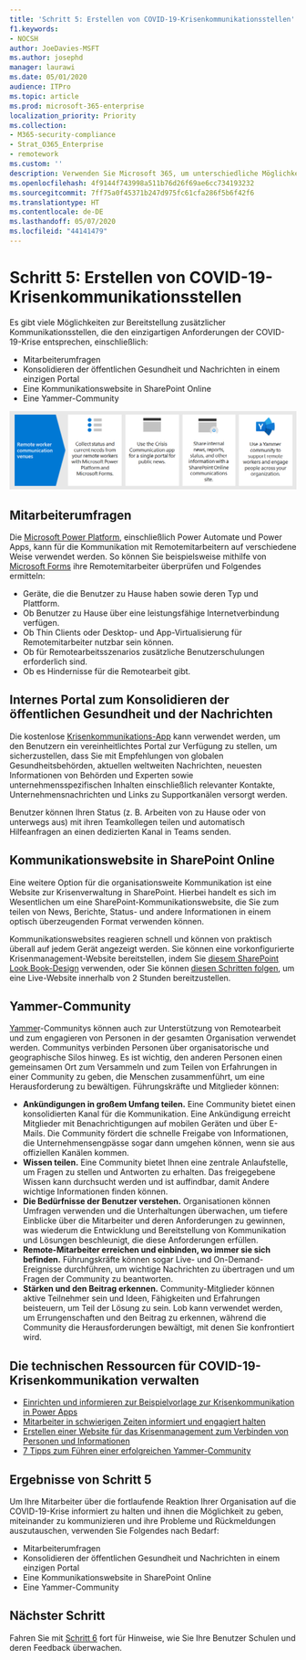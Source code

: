```yaml
---
title: 'Schritt 5: Erstellen von COVID-19-Krisenkommunikationsstellen'
f1.keywords:
- NOCSH
author: JoeDavies-MSFT
ms.author: josephd
manager: laurawi
ms.date: 05/01/2020
audience: ITPro
ms.topic: article
ms.prod: microsoft-365-enterprise
localization_priority: Priority
ms.collection:
- M365-security-compliance
- Strat_O365_Enterprise
- remotework
ms.custom: ''
description: Verwenden Sie Microsoft 365, um unterschiedliche Möglichkeiten für die Kommunikation über interne und öffentliche Nachrichten rund um COVID-19 zu erstellen.
ms.openlocfilehash: 4f9144f743998a511b76d26f69ae6cc734193232
ms.sourcegitcommit: 7ff75a0f45371b247d975fc61cfa286f5b6f42f6
ms.translationtype: HT
ms.contentlocale: de-DE
ms.lasthandoff: 05/07/2020
ms.locfileid: "44141479"
---
```

# <a name="step-5-create-covid-19-crisis-communication-venues"></a>Schritt 5: Erstellen von COVID-19-Krisenkommunikationsstellen

Es gibt viele Möglichkeiten zur Bereitstellung zusätzlicher Kommunikationsstellen, die den einzigartigen Anforderungen der COVID-19-Krise entsprechen, einschließlich:

- Mitarbeiterumfragen
- Konsolidieren der öffentlichen Gesundheit und Nachrichten in einem einzigen Portal
- Eine Kommunikationswebsite in SharePoint Online
- Eine Yammer-Community

![COVID-19-Krisenkommunikationsstellen](../media/empower-people-to-work-remotely/comm-venues-grid.png)

## <a name="employee-surveys"></a>Mitarbeiterumfragen

Die [Microsoft Power Platform](https://powerplatform.microsoft.com/), einschließlich Power Automate und Power Apps, kann für die Kommunikation mit Remotemitarbeitern auf verschiedene Weise verwendet werden. So können Sie beispielsweise mithilfe von [Microsoft Forms](https://forms.microsoft.com/) ihre Remotemitarbeiter überprüfen und Folgendes ermitteln:

- Geräte, die die Benutzer zu Hause haben sowie deren Typ und Plattform.
- Ob Benutzer zu Hause über eine leistungsfähige Internetverbindung verfügen.
- Ob Thin Clients oder Desktop- und App-Virtualisierung für Remotemitarbeiter nutzbar sein können.
- Ob für Remotearbeitsszenarios zusätzliche Benutzerschulungen erforderlich sind.
- Ob es Hindernisse für die Remotearbeit gibt.

## <a name="internal-portal-for-consolidated-public-health-and-news"></a>Internes Portal zum Konsolidieren der öffentlichen Gesundheit und der Nachrichten

Die ﻿kostenlose [Krisenkommunikations-App](https://techcommunity.microsoft.com/t5/microsoft-teams-blog/coordinate-crisis-communications-using-microsoft-teams-power/ba-p/1216715) kann verwendet werden, um den Benutzern ein vereinheitlichtes Portal zur Verfügung zu stellen, um sicherzustellen, dass Sie mit Empfehlungen von globalen Gesundheitsbehörden, aktuellen weltweiten Nachrichten, neuesten Informationen von Behörden und Experten sowie unternehmensspezifischen Inhalten einschließlich relevanter Kontakte, Unternehmensnachrichten und Links zu Supportkanälen versorgt werden. 

Benutzer können Ihren Status (z. B. Arbeiten von zu Hause oder von unterwegs aus) mit ihren Teamkollegen teilen und automatisch Hilfeanfragen an einen dedizierten Kanal in Teams senden.

## <a name="sharepoint-online-communications-site"></a>Kommunikationswebsite in SharePoint Online

Eine weitere Option für die organisationsweite Kommunikation ist eine Website zur Krisenverwaltung in SharePoint. Hierbei handelt es sich im Wesentlichen um eine SharePoint-Kommunikationswebsite, die Sie zum teilen von News, Berichte, Status- und andere Informationen in einem optisch überzeugenden Format verwenden können. 

Kommunikationswebsites reagieren schnell und können von praktisch überall auf jedem Gerät angezeigt werden. Sie können eine vorkonfigurierte Krisenmanagement-Website bereitstellen, indem Sie [diesem SharePoint Look Book-Design](https://lookbook.microsoft.com/details/8f8337d2-b1f6-4a84-91a4-9081f841f0f6) verwenden, oder Sie können [diesen Schritten folgen](https://techcommunity.microsoft.com/t5/microsoft-sharepoint-blog/build-a-crisis-management-site-to-connect-people-and-information/ba-p/1216791), um eine Live-Website innerhalb von 2 Stunden bereitzustellen.

## <a name="yammer-community"></a>Yammer-Community

[Yammer](https://docs.microsoft.com/yammer/yammer-landing-page)-Communitys können auch zur Unterstützung von Remotearbeit und zum engagieren von Personen in der gesamten Organisation verwendet werden. Communitys verbinden Personen über organisatorische und geographische Silos hinweg. Es ist wichtig, den anderen Personen einen gemeinsamen Ort zum Versammeln und zum Teilen von Erfahrungen in einer Community zu geben, die Menschen zusammenführt, um eine Herausforderung zu bewältigen. Führungskräfte und Mitglieder können:

- **Ankündigungen in großem Umfang teilen.** Eine Community bietet einen konsolidierten Kanal für die Kommunikation. Eine Ankündigung erreicht Mitglieder mit Benachrichtigungen auf mobilen Geräten und über E-Mails. Die Community fördert die schnelle Freigabe von Informationen, die Unternehmensengpässe sogar dann umgehen können, wenn sie aus offiziellen Kanälen kommen.
- **Wissen teilen.** Eine Community bietet Ihnen eine zentrale Anlaufstelle, um Fragen zu stellen und Antworten zu erhalten. Das freigegebene Wissen kann durchsucht werden und ist auffindbar, damit Andere wichtige Informationen finden können.
- **Die Bedürfnisse der Benutzer verstehen.** Organisationen können Umfragen verwenden und die Unterhaltungen überwachen, um tiefere Einblicke über die Mitarbeiter und deren Anforderungen zu gewinnen, was wiederum die Entwicklung und Bereitstellung von Kommunikation und Lösungen beschleunigt, die diese Anforderungen erfüllen.
- **Remote-Mitarbeiter erreichen und einbinden, wo immer sie sich befinden.** Führungskräfte können sogar Live- und On-Demand-Ereignisse durchführen, um wichtige Nachrichten zu übertragen und um Fragen der Community zu beantworten.
- **Stärken und den Beitrag erkennen.** Community-Mitglieder können aktive Teilnehmer sein und Ideen, Fähigkeiten und Erfahrungen beisteuern, um Teil der Lösung zu sein. Lob kann verwendet werden, um Errungenschaften und den Beitrag zu erkennen, während die Community die Herausforderungen bewältigt, mit denen Sie konfrontiert wird.

## <a name="admin-technical-resources-for-covid-19-crisis-communications"></a>Die technischen Ressourcen für COVID-19-Krisenkommunikation verwalten

- [Einrichten und informieren zur Beispielvorlage zur Krisenkommunikation in Power Apps](https://docs.microsoft.com/powerapps/maker/canvas-apps/sample-crisis-communication-app)
- [Mitarbeiter in schwierigen Zeiten informiert und engagiert halten](https://techcommunity.microsoft.com/t5/yammer-blog/keeping-employees-informed-and-engaged-during-difficult-times/ba-p/1216032)
- [Erstellen einer Website für das Krisenmanagement zum Verbinden von Personen und Informationen](https://techcommunity.microsoft.com/t5/microsoft-sharepoint-blog/build-a-crisis-management-site-to-connect-people-and-information/ba-p/1216791)
- [7 Tipps zum Führen einer erfolgreichen Yammer-Community](https://techcommunity.microsoft.com/t5/yammer-blog/7-tips-to-run-a-successful-yammer-community-formerly-group/ba-p/444720)

## <a name="results-of-step-5"></a>Ergebnisse von Schritt 5

Um Ihre Mitarbeiter über die fortlaufende Reaktion Ihrer Organisation auf die COVID-19-Krise informiert zu halten und ihnen die Möglichkeit zu geben, miteinander zu kommunizieren und ihre Probleme und Rückmeldungen auszutauschen, verwenden Sie Folgendes nach Bedarf:

- Mitarbeiterumfragen
- Konsolidieren der öffentlichen Gesundheit und Nachrichten in einem einzigen Portal
- Eine Kommunikationswebsite in SharePoint Online
- Eine Yammer-Community

## <a name="next-step"></a>Nächster Schritt

Fahren Sie mit [Schritt 6](empower-people-to-work-remotely-train-monitor-usage.md) fort für Hinweise, wie Sie Ihre Benutzer Schulen und deren Feedback überwachen.
